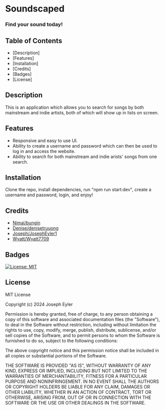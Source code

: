  # Soundscaped
 ### Find your sound today!

 ## Table of Contents
- [Description]
- [Features]
- [Installation]
- [Credits]
- [Badges]
- [License]


## Description

This is an application which allows you to search for songs by both mainstream and indie artists, both of which will show up in lists on screen.

## Features
- Responsive and easy to use UI.
- Ability to create a username and password which can then be used to log in and access the website.
- Ability to search for both mainstream and indie arists' songs from one search.


## Installation

Clone the repo, install dependencies, run "npm run start:dev", create a username and password, login, and enjoy!

## Credits
- [Nimai/bungin](https://github.com/bungin)
- [Denise/denisetruuong](https://github.com/denisetruuong)
- [Joseph/JosephEyler1](https://github.com/JosephEyler1)
- [Wyatt/Wyatt7709](https://github.com/Wyatt7709)

## Badges
[![License: MIT](https://img.shields.io/badge/License-MIT-yellow.svg)](https://opensource.org/licenses/MIT)

## License

MIT License

Copyright (c) 2024 Joseph Eyler

Permission is hereby granted, free of charge, to any person obtaining a copy
of this software and associated documentation files (the "Software"), to deal
in the Software without restriction, including without limitation the rights
to use, copy, modify, merge, publish, distribute, sublicense, and/or sell
copies of the Software, and to permit persons to whom the Software is
furnished to do so, subject to the following conditions:

The above copyright notice and this permission notice shall be included in all
copies or substantial portions of the Software.

THE SOFTWARE IS PROVIDED "AS IS", WITHOUT WARRANTY OF ANY KIND, EXPRESS OR
IMPLIED, INCLUDING BUT NOT LIMITED TO THE WARRANTIES OF MERCHANTABILITY,
FITNESS FOR A PARTICULAR PURPOSE AND NONINFRINGEMENT. IN NO EVENT SHALL THE
AUTHORS OR COPYRIGHT HOLDERS BE LIABLE FOR ANY CLAIM, DAMAGES OR OTHER
LIABILITY, WHETHER IN AN ACTION OF CONTRACT, TORT OR OTHERWISE, ARISING FROM,
OUT OF OR IN CONNECTION WITH THE SOFTWARE OR THE USE OR OTHER DEALINGS IN THE
SOFTWARE.
